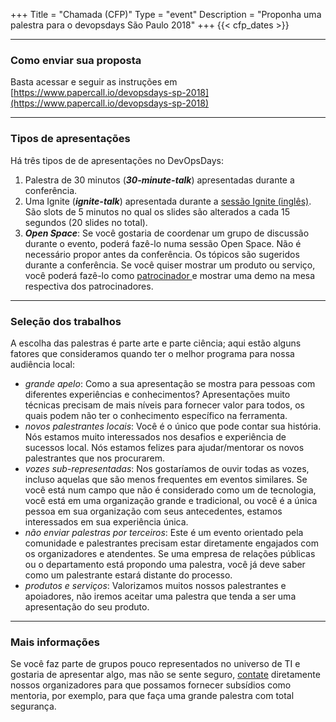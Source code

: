 +++
Title = "Chamada (CFP)"
Type = "event"
Description = "Proponha uma palestra para o devopsdays São Paulo 2018"
+++
  {{< cfp_dates >}}

<hr>

<h3>Como enviar sua proposta</h3> 

Basta acessar e seguir as instruções em [https://www.papercall.io/devopsdays-sp-2018](https://www.papercall.io/devopsdays-sp-2018)

<hr>

<h3>Tipos de apresentações</h3> 

Há três tipos de de apresentações no DevOpsDays:
<ol>
  <li>Palestra de 30 minutos (<strong><em>30-minute-talk</em></strong>) apresentadas durante a conferência.</li>
  <li>Uma Ignite (<strong><em>ignite-talk</em></strong>) apresentada durante a <a href="/pages/ignite-talks-format">sessão Ignite (inglês)</a>. São slots de 5 minutos no qual os slides são alterados a cada 15 segundos (20 slides no total).</li>
  <li><strong><em>Open Space</em></strong>: Se você gostaria de coordenar um grupo de discussão durante o evento, poderá fazê-lo numa sessão Open Space. Não é necessário propor antes da conferência. Os tópicos são sugeridos durante a conferência. Se você quiser mostrar um produto ou serviço, você poderá fazê-lo como <a href="../patrocinio">patrocinador </a>e mostrar uma demo na mesa respectiva dos patrocinadores.</li>
</ol>

<hr>

<h3>Seleção dos trabalhos</h3>

A escolha das palestras é parte arte e parte ciência; aqui estão alguns fatores que consideramos quando ter o melhor programa para nossa audiência local:

- _grande apelo_: Como a sua apresentação se mostra para pessoas com diferentes experiências e conhecimentos? Apresentações muito técnicas precisam de mais níveis para fornecer valor para todos, os quais podem não ter o conhecimento específico na ferramenta.
- _novos palestrantes locais_: Você é o único que pode contar sua história. Nós estamos muito interessados nos desafios e experiência de sucessos local. Nós estamos felizes para ajudar/mentorar os novos palestrantes que nos procurarem.
- _vozes sub-representadas_: Nos gostaríamos de ouvir todas as vozes, incluso aquelas que são menos frequentes em eventos similares. Se você está num campo que não é considerado como um de tecnologia, você está em uma organização grande e tradicional, ou você é a única pessoa em sua organização com seus antecedentes, estamos interessados em sua experiência única.
- _não enviar palestras por terceiros_: Este é um evento orientado pela comunidade e palestrantes precisam estar diretamente engajados com os organizadores e atendentes. Se uma empresa de relações públicas ou o departamento está propondo uma palestra, você já deve saber como um palestrante estará distante do processo.
- _produtos e serviços_: Valorizamos muitos nossos palestrantes e apoiadores, não iremos aceitar uma palestra que tenda a ser uma apresentação do seu produto.

<hr>

<h3>Mais informações</h3>

Se você faz parte de grupos pouco representados no universo de TI e gostaria de apresentar algo, mas não se sente seguro, <a href="/events/2018-sao-paulo/contato">contate</a> diretamente nossos organizadores para que possamos fornecer subsídios como mentoria, por exemplo, para que faça uma grande palestra com total segurança.